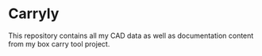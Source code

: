 # Carryly
This repository contains all my CAD data as well as documentation content from my box carry tool project. 
